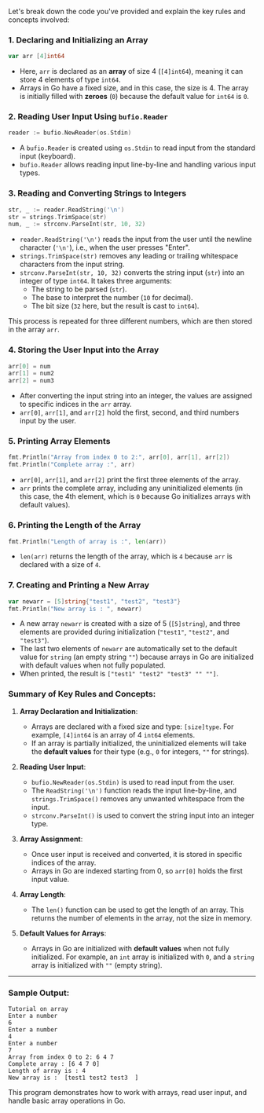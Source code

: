 Let's break down the code you've provided and explain the key rules and concepts involved:

### **1. Declaring and Initializing an Array**
```go
var arr [4]int64
```
- Here, `arr` is declared as an **array** of size 4 (`[4]int64`), meaning it can store 4 elements of type `int64`.
- Arrays in Go have a fixed size, and in this case, the size is 4. The array is initially filled with **zeroes** (`0`) because the default value for `int64` is `0`.

### **2. Reading User Input Using `bufio.Reader`**
```go
reader := bufio.NewReader(os.Stdin)
```
- A `bufio.Reader` is created using `os.Stdin` to read input from the standard input (keyboard).
- `bufio.Reader` allows reading input line-by-line and handling various input types.

### **3. Reading and Converting Strings to Integers**
```go
str, _ := reader.ReadString('\n')
str = strings.TrimSpace(str)
num, _ := strconv.ParseInt(str, 10, 32)
```
- `reader.ReadString('\n')` reads the input from the user until the newline character (`'\n'`), i.e., when the user presses "Enter".
- `strings.TrimSpace(str)` removes any leading or trailing whitespace characters from the input string.
- `strconv.ParseInt(str, 10, 32)` converts the string input (`str`) into an integer of type `int64`. It takes three arguments:
  - The string to be parsed (`str`).
  - The base to interpret the number (`10` for decimal).
  - The bit size (`32` here, but the result is cast to `int64`).

This process is repeated for three different numbers, which are then stored in the array `arr`.

### **4. Storing the User Input into the Array**
```go
arr[0] = num
arr[1] = num2
arr[2] = num3
```
- After converting the input string into an integer, the values are assigned to specific indices in the `arr` array.
- `arr[0]`, `arr[1]`, and `arr[2]` hold the first, second, and third numbers input by the user.

### **5. Printing Array Elements**
```go
fmt.Println("Array from index 0 to 2:", arr[0], arr[1], arr[2])
fmt.Println("Complete array :", arr)
```
- `arr[0]`, `arr[1]`, and `arr[2]` print the first three elements of the array.
- `arr` prints the complete array, including any uninitialized elements (in this case, the 4th element, which is `0` because Go initializes arrays with default values).

### **6. Printing the Length of the Array**
```go
fmt.Println("Length of array is :", len(arr))
```
- `len(arr)` returns the length of the array, which is `4` because `arr` is declared with a size of `4`.

### **7. Creating and Printing a New Array**
```go
var newarr = [5]string{"test1", "test2", "test3"}
fmt.Println("New array is : ", newarr)
```
- A new array `newarr` is created with a size of 5 (`[5]string`), and three elements are provided during initialization (`"test1"`, `"test2"`, and `"test3"`).
- The last two elements of `newarr` are automatically set to the default value for `string` (an empty string `""`) because arrays in Go are initialized with default values when not fully populated.
- When printed, the result is `["test1" "test2" "test3" "" ""]`.

### **Summary of Key Rules and Concepts:**

1. **Array Declaration and Initialization**:
   - Arrays are declared with a fixed size and type: `[size]type`. For example, `[4]int64` is an array of 4 `int64` elements.
   - If an array is partially initialized, the uninitialized elements will take the **default values** for their type (e.g., `0` for integers, `""` for strings).

2. **Reading User Input**:
   - `bufio.NewReader(os.Stdin)` is used to read input from the user.
   - The `ReadString('\n')` function reads the input line-by-line, and `strings.TrimSpace()` removes any unwanted whitespace from the input.
   - `strconv.ParseInt()` is used to convert the string input into an integer type.

3. **Array Assignment**:
   - Once user input is received and converted, it is stored in specific indices of the array.
   - Arrays in Go are indexed starting from 0, so `arr[0]` holds the first input value.

4. **Array Length**:
   - The `len()` function can be used to get the length of an array. This returns the number of elements in the array, not the size in memory.

5. **Default Values for Arrays**:
   - Arrays in Go are initialized with **default values** when not fully initialized. For example, an `int` array is initialized with `0`, and a `string` array is initialized with `""` (empty string).

---

### **Sample Output:**
```
Tutorial on array
Enter a number
6
Enter a number
4
Enter a number
7
Array from index 0 to 2: 6 4 7
Complete array : [6 4 7 0]
Length of array is : 4
New array is :  [test1 test2 test3  ]
```

This program demonstrates how to work with arrays, read user input, and handle basic array operations in Go.